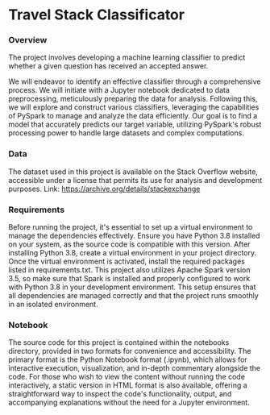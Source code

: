 # Travel Stack Classificator

### Overview

The project involves developing a machine learning classifier to predict whether a given question has received an accepted answer.

We will endeavor to identify an effective classifier through a comprehensive process. We will initiate with a Jupyter notebook dedicated to data preprocessing, meticulously preparing the data for analysis. Following this, we will explore and construct various classifiers, leveraging the capabilities of PySpark to manage and analyze the data efficiently. Our goal is to find a model that accurately predicts our target variable, utilizing PySpark's robust processing power to handle large datasets and complex computations.

### Data

The dataset used in this project is available on the Stack Overflow website, accessible under a license that permits its use for analysis and development purposes. Link: https://archive.org/details/stackexchange

### Requirements

Before running the project, it's essential to set up a virtual environment to manage the dependencies effectively. Ensure you have Python 3.8 installed on your system, as the source code is compatible with this version. After installing Python 3.8, create a virtual environment in your project directory. Once the virtual environment is activated, install the required packages listed in requirements.txt. This project also utilizes Apache Spark version 3.5, so make sure that Spark is installed and properly configured to work with Python 3.8 in your development environment. This setup ensures that all dependencies are managed correctly and that the project runs smoothly in an isolated environment.

### Notebook

The source code for this project is contained within the notebooks directory, provided in two formats for convenience and accessibility. The primary format is the Python Notebook format (.ipynb), which allows for interactive execution, visualization, and in-depth commentary alongside the code. For those who wish to view the content without running the code interactively, a static version in HTML format is also available, offering a straightforward way to inspect the code's functionality, output, and accompanying explanations without the need for a Jupyter environment.